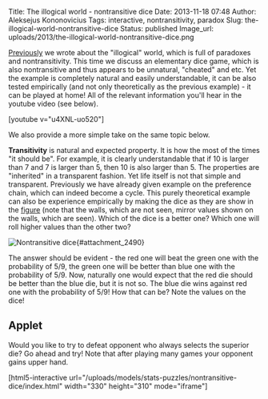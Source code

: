 Title: The illogical world - nontransitive dice
Date: 2013-11-18 07:48
Author: Aleksejus Kononovicius
Tags: interactive, nontransitivity, paradox
Slug: the-illogical-world-nontransitive-dice
Status: published
Image_url: uploads/2013/the-illogical-world-nontransitive-dice.png

[Previously]({filename}/articles/2013/the-illogical-world-voting-paradox.md)
we wrote about the "illogical" world, which is full of paradoxes and
nontransitivity. This time we discuss an elementary dice game, which is
also nontransitive and thus appears to be unnatural, "cheated" and etc.
Yet the example is completely natural and easily understandable, it can
be also tested empirically (and not only theoretically as the previous
example) - it can be played at home! All of the relevant information
you'll hear in the youtube video (see below).

[youtube v="u4XNL-uo520"]

We also provide a more simple take on the same topic
below.<!--more-->

**Transitivity** is natural and expected property. It is how the most of
the times "it should be". For example, it is clearly understandable that
if 10 is larger than 7 and 7 is larger than 5, then 10 is also larger
than 5. The properties are "inherited" in a transparent fashion. Yet
life itself is not that simple and transparent. Previously we have
already given example on the preference chain, which can indeed become a
cycle. This purely theoretical example can also be experience
empirically by making the dice as they are show in the
[figure](#attachment_2490) (note that the walls, which are not seen,
mirror values shown on the walls, which are seen). Which of the dice is
a better one? Which one will roll higher values than the other two?

![Nontransitive
dice]({static}/uploads/2013/the-illogical-world-nontransitive-dice.png
"Nontransitive dice. Image taken from Wikipedia"){#attachment_2490} 

The answer should be evident - the red one will beat the green one with
the probability of 5/9, the green one will be better than blue one with
the probability of 5/9. Now, naturally one would expect that the red die
should be better than the blue die, but it is not so. The blue die wins
against red one with the probability of 5/9! How that can be? Note the
values on the dice!

Applet
------

Would you like to try to defeat opponent who always selects the superior
die? Go ahead and try! Note that after playing many games your opponent
gains upper hand.

[html5-interactive
url="/uploads/models/stats-puzzles/nontransitive-dice/index.html"
width="330" height="310" mode="iframe"]
